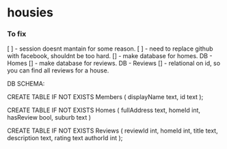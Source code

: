 # housies

### To fix

[ ] - session doesnt mantain for some reason.
[ ] - need to replace github with facebook, shouldnt be too hard.
[] - make database for homes. DB - Homes
[] - make database for reviews. DB - Reviews
[] - relational on id, so you can find all reviews for a house.

DB SCHEMA: 

CREATE TABLE IF NOT EXISTS Members (
  displayName text,
  id text
);

CREATE TABLE IF NOT EXISTS Homes (
  fullAddress text,
  homeId int,
  hasReview bool,
  suburb text
)

CREATE TABLE IF NOT EXISTS Reviews (
  reviewId int,
  homeId int,
  title text,
  description text,
  rating text
  authorId int
);